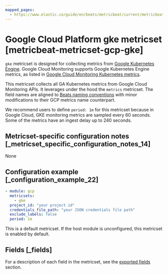 ```yaml
---
mapped_pages:
  - https://www.elastic.co/guide/en/beats/metricbeat/current/metricbeat-metricset-gcp-gke.html
---
```


<!-- This file is generated! See scripts/mage/docs_collector.go -->

# Google Cloud Platform gke metricset [metricbeat-metricset-gcp-gke]

`gke` metricset is designed for collecting metrics from [Google Kubernetes Engine](https://cloud.google.com/kubernetes-engine). Google Cloud Monitoring supports Google Kubernetes Engine metrics, as listed in [Google Cloud Monitoring Kubernetes metrics](https://cloud.google.com/monitoring/api/metrics_kubernetes).

This metricset collects all GA Kubernetes metrics from Google Cloud Monitoring APIs. It leverages under the hood the `metrics` metricset. The field names are aligned to [Beats naming conventions](/extend/event-conventions.md) with minor modifications to their GCP metrics name counterpart.

We recommend users to define `period: 1m` for this metricset because in Google Cloud, GKE monitoring metrics are sampled every 60 seconds. Some of the metrics have an ingest delay up to 240 seconds.


## Metricset-specific configuration notes [_metricset_specific_configuration_notes_14]

None


## Configuration example [_configuration_example_22]

```yaml
- module: gcp
  metricsets:
    - gke
  project_id: "your project id"
  credentials_file_path: "your JSON credentials file path"
  exclude_labels: false
  period: 1m
```

This is a default metricset. If the host module is unconfigured, this metricset is enabled by default.

## Fields [_fields]

For a description of each field in the metricset, see the [exported fields](/reference/metricbeat/exported-fields-gcp.md) section.

